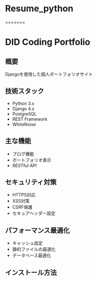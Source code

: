# Resume_python
=======
# DID Coding Portfolio

## 概要
Djangoを使用した個人ポートフォリオサイト

## 技術スタック
- Python 3.x
- Django 4.x
- PostgreSQL
- REST Framework
- WhiteNoise

## 主な機能
- ブログ機能
- ポートフォリオ表示
- RESTful API

## セキュリティ対策
- HTTPS対応
- XSS対策
- CSRF保護
- セキュアヘッダー設定

## パフォーマンス最適化
- キャッシュ設定
- 静的ファイルの最適化
- データベース最適化

## インストール方法

